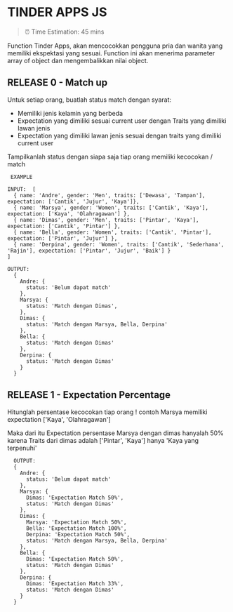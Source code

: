 # TINDER APPS JS
> ⏰ Time Estimation: 45 mins


Function Tinder Apps, akan mencocokkan pengguna pria dan wanita yang memiliki ekspektasi
yang sesuai. Function ini akan menerima parameter array of object dan mengembalikkan nilai
object.

## RELEASE 0 - Match up
Untuk setiap orang, buatlah status match dengan syarat:
- Memiliki jenis kelamin yang berbeda
- Expectation yang dimiliki sesuai current user dengan Traits yang dimiliki lawan jenis
- Expectation yang dimiliki lawan jenis sesuai dengan traits yang dimiliki current user

Tampilkanlah status dengan siapa saja tiap orang memiliki kecocokan / match

```
 EXAMPLE

INPUT:  [
  { name: 'Andre', gender: 'Men', traits: ['Dewasa', 'Tampan'], expectation: ['Cantik', 'Jujur', 'Kaya']},
  { name: 'Marsya', gender: 'Women', traits: ['Cantik', 'Kaya'], expectation: ['Kaya', 'Olahragawan'] },
  { name: 'Dimas', gender: 'Men', traits: ['Pintar', 'Kaya'], expectation: ['Cantik', 'Pintar'] },
  { name: 'Bella', gender: 'Women', traits: ['Cantik', 'Pintar'], expectation: ['Pintar', 'Jujur'] },
  { name: 'Derpina', gender: 'Women', traits: ['Cantik', 'Sederhana', 'Rajin'], expectation: ['Pintar', 'Jujur', 'Baik'] }
]

OUTPUT: 
  {
    Andre: {
      status: 'Belum dapat match'
    },
    Marsya: {
      status: 'Match dengan Dimas',
    },
    Dimas: {
      status: 'Match dengan Marsya, Bella, Derpina'
    },
    Bella: {
      status: 'Match dengan Dimas'
    },
    Derpina: {
      status: 'Match dengan Dimas'
    }
  }

```
## RELEASE 1 - Expectation Percentage

Hitunglah persentase kecocokan tiap orang !
contoh Marsya memiliki expectation ['Kaya', 'Olahragawan']

Maka dari itu Expectation persentase Marsya dengan dimas hanyalah 50% karena Traits dari dimas adalah ['Pintar', 'Kaya'] hanya 'Kaya yang terpenuhi'

```
  OUTPUT: 
  { 
    Andre: { 
      status: 'Belum dapat match' 
    },
    Marsya: { 
      Dimas: 'Expectation Match 50%',
      status: 'Match dengan Dimas' 
    },
    Dimas: { 
      Marsya: 'Expectation Match 50%',
      Bella: 'Expectation Match 100%',
      Derpina: 'Expectation Match 50%',
      status: 'Match dengan Marsya, Bella, Derpina' 
    },
    Bella: { 
      Dimas: 'Expectation Match 50%',
      status: 'Match dengan Dimas' 
    },
    Derpina: {
      Dimas: 'Expectation Match 33%',
      status: 'Match dengan Dimas'
    } 
  }
```